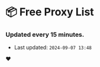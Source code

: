 # :package: Free Proxy List
### Updated every 15 minutes.

- Last updated: `2024-09-07 13:48`

:heart:
